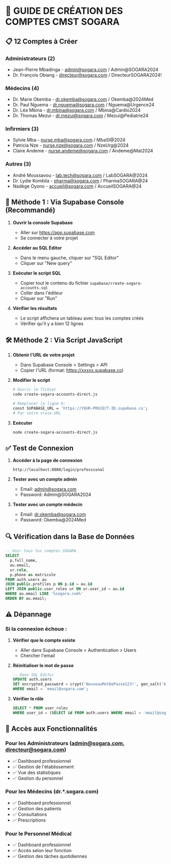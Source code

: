 # 🏥 GUIDE DE CRÉATION DES COMPTES CMST SOGARA

## 📋 12 Comptes à Créer

### Administrateurs (2)
- Jean-Pierre Mbadinga - admin@sogara.com / Admin@SOGARA2024
- Dr. François Obiang - directeur@sogara.com / DirecteurSOGARA2024!

### Médecins (4)
- Dr. Marie Okemba - dr.okemba@sogara.com / Okemba@2024Med
- Dr. Paul Nguema - dr.nguema@sogara.com / Nguema@Urgence24
- Dr. Léa Mbina - dr.mbina@sogara.com / Mbina@Cardio2024
- Dr. Thomas Mezui - dr.mezui@sogara.com / Mezui@Pediatrie24

### Infirmiers (3)
- Sylvie Mba - nurse.mba@sogara.com / MbaSI@2024
- Patricia Nze - nurse.nze@sogara.com / NzeUrg@2024
- Claire Andeme - nurse.andeme@sogara.com / Andeme@Mat2024

### Autres (3)
- André Moussavou - lab.tech@sogara.com / LabSOGARA@2024
- Dr. Lydie Kombila - pharma@sogara.com / PharmaSOGARA@24
- Nadège Oyono - accueil@sogara.com / AccueilSOGARA@24

## 🚀 Méthode 1 : Via Supabase Console (Recommandé)

1. **Ouvrir la console Supabase**
   - Aller sur https://app.supabase.com
   - Se connecter à votre projet

2. **Accéder au SQL Editor**
   - Dans le menu gauche, cliquer sur "SQL Editor"
   - Cliquer sur "New query"

3. **Exécuter le script SQL**
   - Copier tout le contenu du fichier `supabase/create-sogara-accounts.sql`
   - Coller dans l'éditeur
   - Cliquer sur "Run"

4. **Vérifier les résultats**
   - Le script affichera un tableau avec tous les comptes créés
   - Vérifier qu'il y a bien 12 lignes

## 🛠️ Méthode 2 : Via Script JavaScript

1. **Obtenir l'URL de votre projet**
   - Dans Supabase Console > Settings > API
   - Copier l'URL (format: https://xxxxx.supabase.co)

2. **Modifier le script**
   ```bash
   # Ouvrir le fichier
   code create-sogara-accounts-direct.js
   
   # Remplacer la ligne 6:
   const SUPABASE_URL = 'https://YOUR-PROJECT-ID.supabase.co';
   # Par votre vraie URL
   ```

3. **Exécuter**
   ```bash
   node create-sogara-accounts-direct.js
   ```

## ✅ Test de Connexion

1. **Accéder à la page de connexion**
   ```
   http://localhost:8080/login/professional
   ```

2. **Tester avec un compte admin**
   - Email: admin@sogara.com
   - Password: Admin@SOGARA2024

3. **Tester avec un compte médecin**
   - Email: dr.okemba@sogara.com
   - Password: Okemba@2024Med

## 🔍 Vérification dans la Base de Données

```sql
-- Voir tous les comptes SOGARA
SELECT 
  p.full_name,
  au.email,
  ur.role,
  p.phone as matricule
FROM auth.users au
JOIN public.profiles p ON p.id = au.id
LEFT JOIN public.user_roles ur ON ur.user_id = au.id
WHERE au.email LIKE '%sogara.com%'
ORDER BY au.email;
```

## ⚠️ Dépannage

### Si la connexion échoue :

1. **Vérifier que le compte existe**
   - Aller dans Supabase Console > Authentication > Users
   - Chercher l'email

2. **Réinitialiser le mot de passe**
   ```sql
   -- Dans SQL Editor
   UPDATE auth.users 
   SET encrypted_password = crypt('NouveauMotDePasse123!', gen_salt('bf'))
   WHERE email = 'email@sogara.com';
   ```

3. **Vérifier le rôle**
   ```sql
   SELECT * FROM user_roles 
   WHERE user_id = (SELECT id FROM auth.users WHERE email = 'email@sogara.com');
   ```

## 📱 Accès aux Fonctionnalités

### Pour les Administrateurs (admin@sogara.com, directeur@sogara.com)
- ✅ Dashboard professionnel
- ✅ Gestion de l'établissement
- ✅ Vue des statistiques
- ✅ Gestion du personnel

### Pour les Médecins (dr.*.sogara.com)
- ✅ Dashboard professionnel
- ✅ Gestion des patients
- ✅ Consultations
- ✅ Prescriptions

### Pour le Personnel Médical
- ✅ Dashboard professionnel
- ✅ Accès selon leur fonction
- ✅ Gestion des tâches quotidiennes
